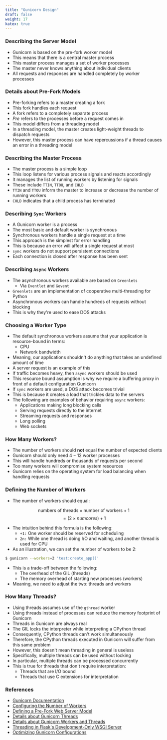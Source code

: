 ```yaml
---
title: "Gunicorn Design"
draft: false
weight: 17
katex: true
---
```


### Describing the Server Model
- Gunicorn is based on the pre-fork worker model
- This means that there is a central master process
- This master process manages a set of worker processes
- The master never knows anything about individual clients
- All requests and responses are handled completely by worker processes

### Details about Pre-Fork Models
- Pre-forking refers to a master creating a fork
- This fork handles each request
- A fork refers to a completely separate process
- *Pre* refers to the processes before a request comes in
- This model differs from a threading model
- In a threading model, the master creates light-weight threads to dispatch requests
- However, this master process can have repercussions if a thread causes an error in a threading model

### Describing the Master Process
- The master process is a simple loop
- This loop listens for various process signals and reacts accordingly
- It manages the list of running workers by listening for signals
- These include `TTIN`, `TTOU`, and `CHLD`
- `TTIN` and `TTOU` inform the  master to increase or decrease the number of running workers
- `CHLD` indicates that a child process has terminated

### Describing `Sync` Workers
- A Gunicorn worker is a process
- The most basic and default worker is synchronous
- Synchronous workers handle a single request at a time
- This approach is the simplest for error handling
- This is because an error will affect a single request at most
- `sync` workers do not support persistent connections
- Each connection is closed after response has been sent

### Describing `Async` Workers
- The asynchronous workers available are based on `Greenlets`
	- Via `Eventlet` and `Gevent`
- `Greenlets` are an implementation of cooperative multi-threading for Python
- Asynchronous workers can handle hundreds of requests without blocking
- This is why they're used to ease DOS attacks

### Choosing a Worker Type
- The default synchronous workers assume that your application is resource-bound in terms:
	- CPU
	- Network bandwidth
- Meaning, our applications shouldn't do anything that takes an undefined amount of time
- A server request is an example of this
- If traffic becomes heavy, then `async` workers should be used
- This resource bound assumption is why we require a buffering proxy in front of a default configuration Gunicorn
- If `sync` workers are used, a DOS attack becomes trivial
- This is because it creates a load that trickles data to the servers
- The following are examples of behavior requiring `async` workers:
	- Applications making long blocking calls
	- Serving requests directly to the internet
	- Streaming requests and responses
	- Long polling
	- Web sockets

### How Many Workers?
- The number of workers should **not** equal the number of expected clients
- Gunicorn should only need $4-12$ worker processes
- This will handle hundreds or thousands of requests per second
- Too many workers will compromise system resources
- Gunicorn relies on the operating system for load balancing when handling requests

### Defining the Number of Workers
- The number of workers should equal:

$$ \text{numbers of threads} \times \text{number of workers} + 1 $$
$$ = (2 \times numcores) + 1 $$

- The intuition behind this formula is the following:
	- `+1:` One worker should be reserved for scheduling
	- `2n:` While one thread is doing I/O and waiting, and another thread is used for CPU
- As an illustration, we can set the number of workers to be $2$:

```sh
$ gunicorn --workers=2 'test:create_app()'
```

- This is a trade-off between the following:
	- The overhead of the GIL (threads)
	- The memory overhead of starting new processes (workers)
- Meaning, we need to adjust the two: threads and workers

### How Many Threads?
- Using threads assumes use of the `gthread` worker
- Using threads instead of processes can reduce the memory footprint of Gunicorn
- Threads in Gunicorn are always real
- The GIL locks the interpreter while interpreting a CPython thread
- Consequently, CPython threads can't work simultaneously
- Therefore, the CPython threads executed in Gunicorn will suffer from this same problem
- However, this doesn't mean threading in general is useless
- Specifically, multiple threads can be used without locking
- In particular, multiple threads can be processed concurrently
- This is true for threads that don't require interpretation:
	- Threads that are I/O bound
	- Threads that use C extensions for interpretation

### References
- [Gunicorn Documentation](https://docs.gunicorn.org/en/stable/design.html)
- [Configuring the Number of Workers](https://github.com/benoitc/gunicorn/issues/1045#issuecomment-269575459)
- [Defining a Pre-Fork Web Server Model](https://stackoverflow.com/a/25894770/12777044)
- [Details about Gunicorn Threads](https://stackoverflow.com/a/48572328/12777044)
- [Details about Gunicorn Workers and Threads](https://stackoverflow.com/a/41696500/12777044)
- [Threading in Flask's Development-Only WSGI Server](https://stackoverflow.com/a/38876915/12777044)
- [Optimizing Gunicorn Configurations](https://medium.com/building-the-system/gunicorn-3-means-of-concurrency-efbb547674b7)

